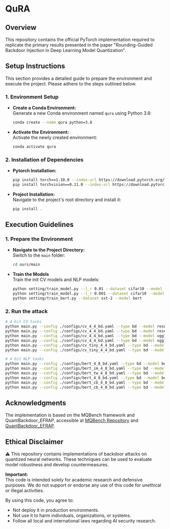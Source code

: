 # QuRA

## Overview

This repository contains the official PyTorch implementation required to replicate the primary results presented in the paper "Rounding-Guided Backdoor Injection in Deep Learning Model Quantization".

## Setup Instructions

This section provides a detailed guide to prepare the environment and execute the project. Please adhere to the steps outlined below.

### 1. Environment Setup

   - **Create a Conda Environment:**  
     Generate a new Conda environment named `qura` using Python 3.8:
     ```bash
     conda create --name qura python=3.8
     ```

   - **Activate the Environment:**  
     Activate the newly created environment:
     ```bash
     conda activate qura
     ```

### 2. Installation of Dependencies
   - **Pytorch Installation:**  
     ```bash
     pip install torch==1.10.0 --index-url https://download.pytorch.org/whl/cu113
     pip install torchvision==0.11.0 --index-url https://download.pytorch.org/whl/cu113
     ```

   - **Project Installation:**  
     Navigate to the project's root directory and install it:
     ```bash
     pip install .
     ```

## Execution Guidelines

### 1. Prepare the Environment

   - **Navigate to the Project Directory:**  
     Switch to the `main` folder:
     ```bash
     cd ours/main
     ```

   - **Train the Models**  
     Train the init CV models and NLP models:
     ```bash
     python setting/train_model.py --l_r 0.01 --dataset cifar10 --model resnet18
     python setting/train_model.py --l_r 0.001 --dataset cifar10 --model vgg16
     python setting/train_bert.py --dataset sst-2 --model bert
     ```
     

### 2. Run the attack
  ```bash
  # 4-bit CV tasks
  python main.py --config ./configs/cv_4_4_bd.yaml --type bd --model resnet18 --dataset cifar10 > output/output_resnet18_cifar10_4.txt
  python main.py --config ./configs/cv_4_4_bd.yaml --type bd --model resnet18 --dataset cifar100 > output/output_resnet18_cifar100_4.txt
  python main.py --config ./configs/cv_4_4_bd.yaml --type bd --model vgg16 --dataset cifar10 > output/output_vgg16_cifar10_4.txt
  python main.py --config ./configs/cv_4_4_bd.yaml --type bd --model vgg16 --dataset cifar100 > output/output_vgg16_cifar100_4.txt
  python main.py --config ./configs/cv_tiny_4_4_bd.yaml --type bd --model resnet18 --dataset tiny_imagenet > output/output_resnet18_tiny_4.txt
  python main.py --config ./configs/cv_tiny_4_4_bd.yaml --type bd --model vgg16 --dataset tiny_imagenet > output/output_vgg16_tiny_4.txt

  # 4-bit NLP tasks
  python main.py --config ./configs/bert_4_8_bd.yaml --type bd --model bert --dataset sst-2 > output/output_bert_sst2_4.txt
  python main.py --config ./configs/bert_im_4_8_bd.yaml --type bd --model bert --dataset imdb > output/output_bert_imdb_4.txt
  python main.py --config ./configs/bert_tw_4_8_bd.yaml --type bd --model bert --dataset twitter > output/output_bert_twitter_4.txt
  python main.py --config ./configs/bert_4_8_bd.yaml --type bd --model bert --dataset boolq > output/output_bert_boolq_4.txt
  python main.py --config ./configs/bert_cb_4_8_bd.yaml --type bd --model bert --dataset rte > output/output_bert_rte_4.txt
  python main.py --config ./configs/bert_cb_4_8_bd.yaml --type bd --model bert --dataset cb > output/output_bert_cb_4.txt
  ```

## Acknowledgments

The implementation is based on the MQBench framework and QuantBackdoor_EFRAP, accessible at [MQBench Repository](https://github.com/ModelTC/MQBench) and [QuantBackdoor_EFRAP](https://github.com/AntigoneRandy/QuantBackdoor_EFRAP).

## Ethical Disclaimer

⚠️ This repository contains implementations of backdoor attacks on quantized neural networks. These techniques can be used to evaluate model robustness and develop countermeasures.

**Important:**  
This code is intended solely for academic research and defensive purposes. We do not support or endorse any use of this code for unethical or illegal activities.

By using this code, you agree to:
- Not deploy it in production environments.
- Not use it to harm individuals, organizations, or systems.
- Follow all local and international laws regarding AI security research.
